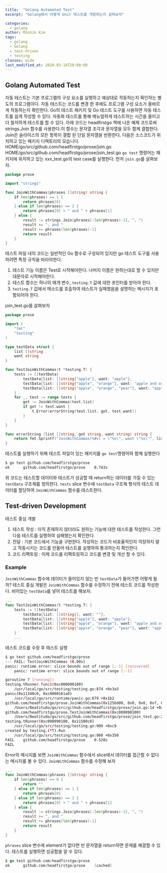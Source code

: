 ```yaml
---
title:  "Golang Automated Test"
excerpt: "Golang에서 어떻게 Unit 테스트를 개발하는지 살펴보자"

categories:
  - golang
author: MinSik Kim
tags:
  - golang
  - Golang
  - test-driven
  - testing
classes: wide
last_modified_at: 2020-03-14T20:00:00
---
```


## Golang Automated Test

 자동 테스트는 기본 프로그램의 구성 요소를 실행하고 예상대로 작동하는지 확인하는 별도의 프로그램이다.
  자동 테스트는 코드를 변경 한 후에도 프로그램 구성 요소가 올바르게 작동하는지 확인한다. Go의 테스트 패키지 및 Go 테스트 도구를 사용하면 자동 테스트를 쉽게 작성할 수 있다. 자동화 테스트를 통해 메뉴얼하게 테스트하는 시간을 줄이고 더 철저하게 테스트를 할 수 있다.
아래 코드는 headfirstgo 책에 나온 예제 코드로써 strings.Join 함수를 사용한다.이 함수는 문자열 조각과 문자열을 모두 함께 결합한다. Join은 슬라이스의 모든 항목이 결합 된 단일 문자열을 반환한다.
다음은 소스코드가 위치하고 있는 패키지 디렉토리의 모습니다.
HOME/go/src/github.com/headfirstgo/prose/join.go
HOME/go/src/github.com/headfirstgo/prose/join_test.go
`go test` 명령어는 패키지에 위치하고 있는 xxx_test.go의 test case를 실행한다.
먼저 `join.go`를 살펴보자.
```go
package prose

import "strings"

func JoinWithCommas(phrases []string) string {
    if len(phrases) == 1 {
        return phrases[0]
    } else if len(phrases) == 2 {
        return phrases[0] + " and " + phrases[1]
    } else {
        result := strings.Join(phrases[:len(phrases)-1], ", ")
        result += ", and "
        result += phrases[len(phrases)-1]
        return result
    }
}
```

테스트 파일 내의 코드는 일반적인 Go 함수로 구성되어 있지만 go 테스트 도구를 사용하려면 특정 규칙을 따라야한다.
1. 테스트 기능 이름은 Test로 시작해야한다. 나머지 이름은 원하는대로 할 수 있지만 대문자로 시작해야한다.
2. 테스트 함수는 하나의 매개 변수, `testing.T` 값에 대한 포인터를 받아야 한다.
3. `testing.T` 값에서 메소드를 호출하여 테스트가 실패했음을 설명하는 메시지가 포함되어야 한다.

join_test.go를 살펴보자
```go
package prose

import (
    "fmt"
    "testing"
)

type testData struct {
    list []string
    want string
}

func TestJoinWithCommas(t *testing.T) {
    tests := []testData{
        testData{list: []string{"apple"}, want: "apple"},
        testData{list: []string{"apple", "orange"}, want: "apple and orange"},
        testData{list: []string{"apple", "orange", "pear"}, want: "apple, orange, and pear"},
    }
    for _, test := range tests {
        got := JoinWithCommas(test.list)
        if got != test.want {
            t.Error(errorString(test.list, got, test.want))
        }
    }
}

func errorString (list []string, got string, want string) string {
    return fmt.Sprintf("JoinWithCommas(%#v) = \"%s\", want \"%s\"", list, got, want)
}
```
테스트를 실행하기 위해 테스트 파일이 있는 패키지를 `go test`명령어와 함께 실행한다
```sh
$ go test github.com/headfirstgo/prose
ok  	github.com/headfirstgo/prose	0.743s
```
위 코드는 테스트할 데이터와 테스트가 성공할 때 return하는 데이터를 가질 수 있는 `testData` 구조체를 정의한다. `tests` slice 변수에 `testData` 구조체 형식의 테스트 데이터를 할당하여 `JoinWithCommas` 함수를 테스트한다.

## Test-driven Development

테스트 중심 개발
1. 테스트 작성 : 아직 존재하지 않더라도 원하는 기능에 대한 테스트를 작성한다. 그런 다음 테스트를 실행하여 실패했는지 확인한다.
2. 전달 : 기본 코드에서 기능을 구현한다. 작성하는 코드가 비효율적인지 걱정하지 말고 작동시키는 코드를 만들어 테스트를 실행하여 통과하는지 확인한다.
3. 코드 리팩토링 : 이제 코드를 리팩토링하고 코드를 변경 및 개선 할 수 있다.

### Example

`JoinWithCommas` 함수에 데이터가 들어있지 않는 빈 `testData`가 들어가면 어떻게 될까? 테스트 중심 개발은 `JoinWithCommas` 함수를 수정하기 전에 테스트 코드를 작성한다. 비어있는 `testData`를 넣어 테스트를 해보자.
```go
...
func TestJoinWithCommas(t *testing.T) {
    tests := []testData{
        testData{list: []string{}, want: ""},
        testData{list: []string{"apple"}, want: "apple"},
        testData{list: []string{"apple", "orange"}, want: "apple and orange"},
        testData{list: []string{"apple", "orange", "pear"}, want: "apple, orange, and pear"},
    }
    ...
```
테스트 코드를 수정 후 테스트 실행
```sh
$ go test github.com/headfirstgo/prose
--- FAIL: TestJoinWithCommas (0.00s)
panic: runtime error: slice bounds out of range [:-1] [recovered]
	panic: runtime error: slice bounds out of range [:-1]

goroutine 7 [running]:
testing.tRunner.func1(0xc000090100)
	/usr/local/go/src/testing/testing.go:874 +0x3a3
panic(0x11340c0, 0xc0000161a0)
	/usr/local/go/src/runtime/panic.go:679 +0x1b2
github.com/headfirstgo/prose.JoinWithCommas(0x1256d00, 0x0, 0x0, 0xf, 0x10bebe0)
	/Users/Beatitudo/go/src/github.com/headfirstgo/prose/join.go:14 +0x1aa
github.com/headfirstgo/prose.TestJoinWithCommas(0xc000090100)
	/Users/Beatitudo/go/src/github.com/headfirstgo/prose/join_test.go:21 +0x207
testing.tRunner(0xc000090100, 0x11500c8)
	/usr/local/go/src/testing/testing.go:909 +0xc9
created by testing.(*T).Run
	/usr/local/go/src/testing/testing.go:960 +0x350
FAIL	github.com/headfirstgo/prose	0.528s
FAIL
```
Error의 메시지를 보면 `JoinWithCommas` 함수에서 slice에서 데이터를 접근할 수 없다는 메시지를 볼 수 있다. `JoinWithCommas` 함수를 수정해 보자
```go
...
func JoinWithCommas(phrases []string) string {
    if len(phrases) == 0 {
        return ""
    } else if len(phrases) == 1 {
        return phrases[0]
    } else if len(phrases) == 2 {
        return phrases[0] + " and " + phrases[1]
    } else {
        result := strings.Join(phrases[:len(phrases)-1], ", ")
        result += ", and "
        result += phrases[len(phrases)-1]
        return result
    }
}
```
`phrases` slice 변수에 element가 없다면 빈 문자열을 return하면 문제를 해결할 수 있다.
테스트를 실행하면 성공함을 알 수 있다.
```go
$ go test github.com/headfirstgo/prose
ok  	github.com/headfirstgo/prose	(cached)
```


